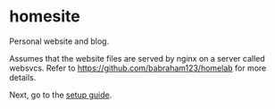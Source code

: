 # homesite
Personal website and blog.

Assumes that the website files are served by nginx on a server called websvcs. Refer to https://github.com/babraham123/homelab for more details.

Next, go to the [setup guide](./guide.md).